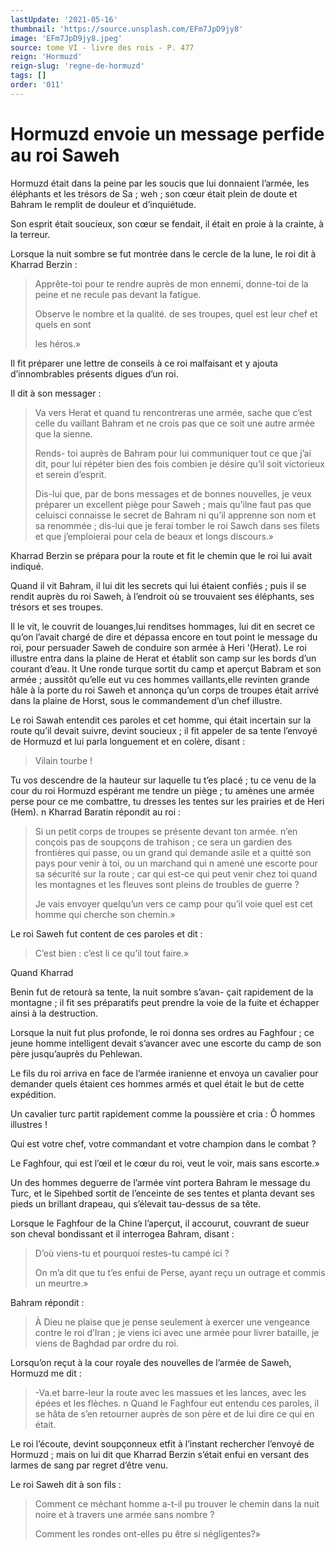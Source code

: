 ```yaml
---
lastUpdate: '2021-05-16'
thumbnail: 'https://source.unsplash.com/EFm7JpD9jy8'
image: 'EFm7JpD9jy8.jpeg'
source: tome VI - livre des rois - P. 477
reign: 'Hormuzd'
reign-slug: 'regne-de-hormuzd'
tags: []
order: '011'
---
```


# Hormuzd envoie un message perfide au roi Saweh

Hormuzd était dans la peine par les soucis que lui donnaient l’armée, les éléphants et les trésors de Sa ; weh ; son cœur était plein de doute et Bahram le remplit de douleur et d’inquiétude.

Son esprit était soucieux, son cœur se fendait, il était en proie à la crainte, à la terreur.

Lorsque la nuit sombre se fut montrée dans le cercle de la lune, le roi dit à Kharrad Berzin :

> Apprête-toi pour te rendre auprès de mon ennemi, donne-toi de la peine et ne recule pas devant la fatigue.
>
> Observe le nombre et la qualité. de ses troupes, quel est leur chef et quels en sont
>
> les héros.»

Il fit préparer une lettre de conseils à ce roi malfaisant et y ajouta d’innombrables présents digues d’un roi.

Il dit à son messager :

> Va vers Herat et quand tu rencontreras une armée, sache que c’est celle du vaillant Bahram et ne crois pas que ce soit une autre armée que la sienne.
>
> Rends- toi auprès de Bahram pour lui communiquer tout ce que j’ai dit, pour lui répéter bien des fois combien je désire qu’il soit victorieux et serein d’esprit.
>
> Dis-lui que, par de bons messages et de bonnes nouvelles, je veux préparer un excellent piège pour Saweh ; mais qu’ilne faut pas que celuisci connaisse le secret de Bahram ni qu’il apprenne son nom et sa renommée ; dis-lui que je ferai tomber le roi Sawch dans ses filets et que j’emploierai pour cela de beaux et longs discours.»

Kharrad Berzin se prépara pour la route et fit le chemin que le roi lui avait indiqué.

Quand il vit Bahram, il lui dit les secrets qui lui étaient confiés ; puis il se rendit auprès du roi Saweh, à l’endroit où se trouvaient ses éléphants, ses trésors et ses troupes.

Il le vit, le couvrit de louanges,lui renditses hommages, lui dit en secret ce qu’on l’avait chargé de dire et dépassa encore en tout point le message du roi, pour persuader Saweh de conduire son armée à Heri ’(Herat).
Le roi illustre entra dans la plaine de Herat et établit son camp sur les bords d’un courant d’eau. 
 lt Une ronde turque sortit du camp et aperçut Babram et son armée ; aussitôt qu’elle eut vu ces hommes vaillants,elle revinten grande hâle à la porte du roi Saweh et annonça qu’un corps de troupes était arrivé dans la plaine de Horst, sous le commandement d’un chef illustre.

Le roi Sawah entendit ces paroles et cet homme, qui était incertain sur la route qu’il devait suivre, devint soucieux ; il fit appeler de sa tente l’envoyé de Hormuzd et lui parla longuement et en colère, disant :

> Vilain tourbe !

Tu vos descendre de la hauteur sur laquelle tu t’es placé ; tu ce venu de la cour du roi Hormuzd espérant me tendre un piège ; tu amènes une armée perse pour ce me combattre, tu dresses les tentes sur les prairies et de Heri (Hem). n Kharrad Baratin répondit au roi :

> Si un petit corps de troupes se présente devant ton armée. n’en conçois pas de soupçons de trahison ; ce sera un gardien des frontières qui passe, ou un grand qui demande asile et a quitté son pays pour venir à toi, ou un marchand qui n amené une escorte pour sa sécurité sur la route ; car qui est-ce qui peut venir chez toi quand les montagnes et les fleuves sont pleins de troubles de guerre ?
>
> Je vais envoyer quelqu’un vers ce camp pour qu’il voie quel est cet homme qui cherche son chemin.»

Le roi Saweh fut content de ces paroles et dit :

> C’est bien : c’est li ce qu’il tout faire.»

Quand Kharrad

Benin fut de retourà sa tente, la nuit sombre s’avan-
çait rapidement de la montagne ; il fit ses préparatifs peut prendre la voie de la fuite et échapper ainsi à la destruction.

Lorsque la nuit fut plus profonde, le roi donna ses ordres au Faghfour ; ce jeune homme intelligent devait s’avancer avec une escorte du camp de son père jusqu’auprès du Pehlewan.

Le fils du roi arriva en face de l’armée iranienne et envoya un cavalier pour demander quels étaient ces hommes armés et quel était le but de cette expédition.

Un cavalier turc partit rapidement comme la poussière et cria : Ô hommes illustres !

Qui est votre chef, votre commandant et votre champion dans le combat ?

Le Faghfour, qui est l’œil et le cœur du roi, veut le voir, mais sans escorte.»

Un des hommes deguerre de l’armée vint portera Bahram le message du Turc, et le Sipehbed sortit de l’enceinte de ses tentes et planta devant ses pieds un brillant drapeau, qui s’élevait tau-dessus de sa tête.

Lorsque le Faghfour de la Chine l’aperçut, il accourut, couvrant de sueur son cheval bondissant et il interrogea Bahram, disant :

> D’où viens-tu et pourquoi restes-tu campé ici ?
>
> On m’a dit que tu t’es enfui de Perse, ayant reçu un outrage et commis un meurtre.»

Bahram répondit :

> À Dieu ne plaise que je pense seulement à exercer une vengeance contre le roi d’Iran ; je viens ici avec une armée pour livrer bataille, je viens de Baghdad par ordre du roi.

Lorsqu’on reçut à la cour royale des nouvelles de l’armée de Saweh, Hormuzd me dit :

> -Va.et barre-leur la route avec les massues et les lances, avec les épées et les flèches. n Quand le Faghfour eut entendu ces paroles, il se hâta de s’en retourner auprès de son père et de lui dire ce qui en était.

Le roi l’écoute, devint soupçonneux etfit à l’instant rechercher l’envoyé de Hormuzd ; mais on lui dit que Kharrad Berzin s’était enfui en versant des larmes de sang par regret d’être venu.

Le roi Saweh dit à son fils :

> Comment ce méchant homme a-t-il pu trouver le chemin dans la nuit noire et à travers une armée sans nombre ?
>
> Comment les rondes ont-elles pu être si négligentes?»
